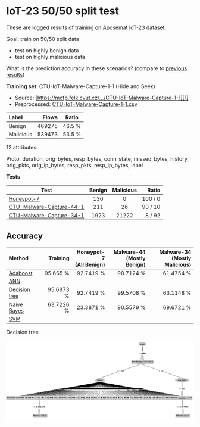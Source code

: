 # IoT-23 50/50 split test

These are logged results of training on Aposemat IoT-23 dataset.

Goal: train on 50/50 split data

- test on highly benign data
- test on highly malicious data

What is the prediction accuracy in these scenarios? (compare to [previous results](../2-24))
 
**Training set**: CTU-IoT-Malware-Capture-1-1 (Hide and Seek)

- Source: [https://mcfp.felk.cvut.cz/.../CTU-IoT-Malware-Capture-1-1][1]
- Preprocessed: [CTU-IoT-Malware-Capture-1-1.csv][2]

| Label     |  Flows | Ratio  |
|:----------|-------:|:------:|
| Benign    | 469275 | 46.5 % |
| Malicious | 539473 | 53.5 % |

12 attributes:

Proto, duration, orig_bytes, resp_bytes, conn_state, missed_bytes, history, orig_pkts, orig_ip_bytes, resp_pkts, 
resp_ip_bytes, label

**Tests**

| Test                          | Benign | Malicious |   Ratio | 
|-------------------------------|:------:|:---------:|--------:|
| [Honeypot-7][4]               |  130   |     0     | 100 / 0 |
| [CTU-Malware-Capture-44-1][3] |  211   |    26     | 90 / 10 |
| [CTU-Malware-Capture-34-1][5] |  1923  |   21222   |  8 / 92 |

## Accuracy

| Method              |  Training | Honeypot-7<br/>(All Benign) | Malware-44<br/>(Mostly Benign) | Malware-34<br/>(Mostly Malicious) |
|:--------------------|----------:|----------------------------:|-------------------------------:|----------------------------------:|
| [Adaboost][AB]      |  95.665 % |                   92.7419 % |                      98.7124 % |                         61.4754 % |
| [ANN][AN]           |           |                             |                                |                                   |
| [Decision tree][DT] | 95.6873 % |                   92.7419 % |                      99.5708 % |                         63.1148 % |
| [Naive Bayes][NB]   | 63.7226 % |                   23.3871 % |                      90.5579 % |                         69.6721 % |
| [SVM][SV]           |           |                             |                                |                                   |  
    

Decision tree

![img](tree-viz.jpeg)


[1]: https://mcfp.felk.cvut.cz/publicDatasets/IoT-23-Dataset/IndividualScenarios/CTU-IoT-Malware-Capture-1-1
[2]: https://github.com/iotcad/sensor-data/blob/0412e9b52bed951f7a1283e2b08ea52f78cc90ba/iot-23/12-attr/CTU-IoT-Malware-Capture-1-1.csv
[3]: https://github.com/iotcad/sensor-data/blob/0412e9b52bed951f7a1283e2b08ea52f78cc90ba/iot-23/12-attr/CTU-Malware-Capture-44-1-labeled.csv
[4]: https://github.com/iotcad/sensor-data/blob/0412e9b52bed951f7a1283e2b08ea52f78cc90ba/iot-23/12-attr/CTU-Honeypot-Capture-7-1-labeled.csv
[5]: https://github.com/iotcad/sensor-data/blob/0412e9b52bed951f7a1283e2b08ea52f78cc90ba/iot-23/12-attr/CTU-Malware-Capture-34-1-labeled.csv
[NB]: bayes
[DT]: tree
[SV]: svm
[AN]: ann
[AB]: adaboost
